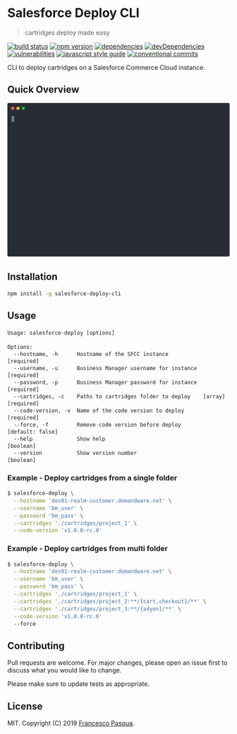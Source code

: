# Salesforce Deploy CLI

> cartridges deploy made easy

[![build status](https://travis-ci.com/cesconix/salesforce-deploy-cli.svg)](https://travis-ci.com/cesconix/salesforce-deploy-cli) 
[![npm version](https://img.shields.io/npm/v/salesforce-deploy-cli.svg)](https://www.npmjs.com/package/salesforce-deploy-cli)
[![dependencies](https://img.shields.io/david/cesconix/salesforce-deploy-cli.svg)](https://david-dm.org/cesconix/salesforce-deploy-cli)
[![devDependencies](https://img.shields.io/david/dev/cesconix/salesforce-deploy-cli.svg)](https://david-dm.org/cesconix/salesforce-deploy-cli?type=dev)
[![vulnerabilities](https://snyk.io/test/github/cesconix/salesforce-deploy-cli/badge.svg?targetFile=package.json)](https://snyk.io/test/github/cesconix/salesforce-deploy-cli?targetFile=package.json)
[![javascript style guide](https://img.shields.io/badge/code_style-standard-brightgreen.svg)](https://standardjs.com)
[![conventional commits](https://img.shields.io/badge/Conventional%20Commits-1.0.0-yellow.svg)](https://conventionalcommits.org)

CLI to deploy cartridges on a Salesforce Commerce Cloud instance.

## Quick Overview

<img src="https://raw.githubusercontent.com/cesconix/salesforce-deploy-cli/master/screencast.svg?sanitize=true" width='600'>

## Installation

```bash
npm install -g salesforce-deploy-cli
```

## Usage

```
Usage: salesforce-deploy [options]

Options:
  --hostname, -h      Hostname of the SFCC instance                   [required]
  --username, -u      Business Manager username for instance          [required]
  --password, -p      Business Manager password for instance          [required]
  --cartridges, -c    Paths to cartridges folder to deploy    [array] [required]
  --code-version, -v  Name of the code version to deploy              [required]
  --force, -f         Remove code version before deploy         [default: false]
  --help              Show help                                        [boolean]
  --version           Show version number                              [boolean]
```

### Example - Deploy cartridges from a single folder

```bash
$ salesforce-deploy \
  --hostname 'dev01-realm-customer.demandware.net' \
  --username 'bm_user' \
  --password 'bm_pass' \
  --cartridges './cartridges/project_1' \
  --code-version 'v1.0.0-rc.0' 
```

### Example - Deploy cartridges from multi folder

```bash
$ salesforce-deploy \
  --hostname 'dev01-realm-customer.demandware.net' \
  --username 'bm_user' \
  --password 'bm_pass' \
  --cartridges './cartridges/project_1' \
  --cartridges './cartridges/project_2:**/{cart,checkout}/**' \
  --cartridges './cartridges/project_3:**/{adyen}/**' \
  --code-version 'v1.0.0-rc.0'
  --force
```

## Contributing
Pull requests are welcome. For major changes, please open an issue first to discuss what you would like to change.

Please make sure to update tests as appropriate.

## License

MIT. Copyright (C) 2019 [Francesco Pasqua](https://www.linkedin.com/in/cesconix).
